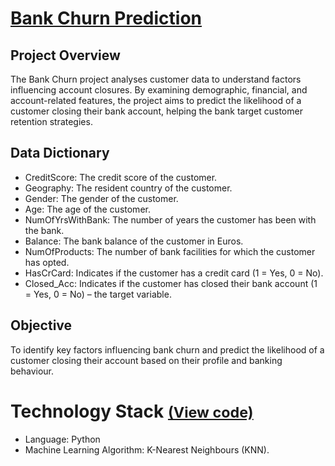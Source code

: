# [Bank Churn Prediction](../c.%20Jupyter%20Notebooks/Bank%20Churn.ipynb)


## Project Overview
The Bank Churn project analyses customer data to understand factors influencing account closures. By examining 
demographic, financial, and account-related features, the project aims to predict the likelihood of a customer closing 
their bank account, helping the bank target customer retention strategies.

## Data Dictionary
- CreditScore: The credit score of the customer.
- Geography: The resident country of the customer.
- Gender: The gender of the customer.
- Age: The age of the customer.
- NumOfYrsWithBank: The number of years the customer has been with the bank.
- Balance: The bank balance of the customer in Euros.
- NumOfProducts: The number of bank facilities for which the customer has opted.
- HasCrCard: Indicates if the customer has a credit card (1 = Yes, 0 = No).
- Closed_Acc: Indicates if the customer has closed their bank account (1 = Yes, 0 = No) – the target variable.

## Objective
To identify key factors influencing bank churn and predict the likelihood of a customer closing their account based on 
their profile and banking behaviour.

# Technology Stack <small> [(View code)](../c.%20Jupyter%20Notebooks/Bank%20Churn.ipynb)</small>
- Language: Python
- Machine Learning Algorithm: K-Nearest Neighbours (KNN).
